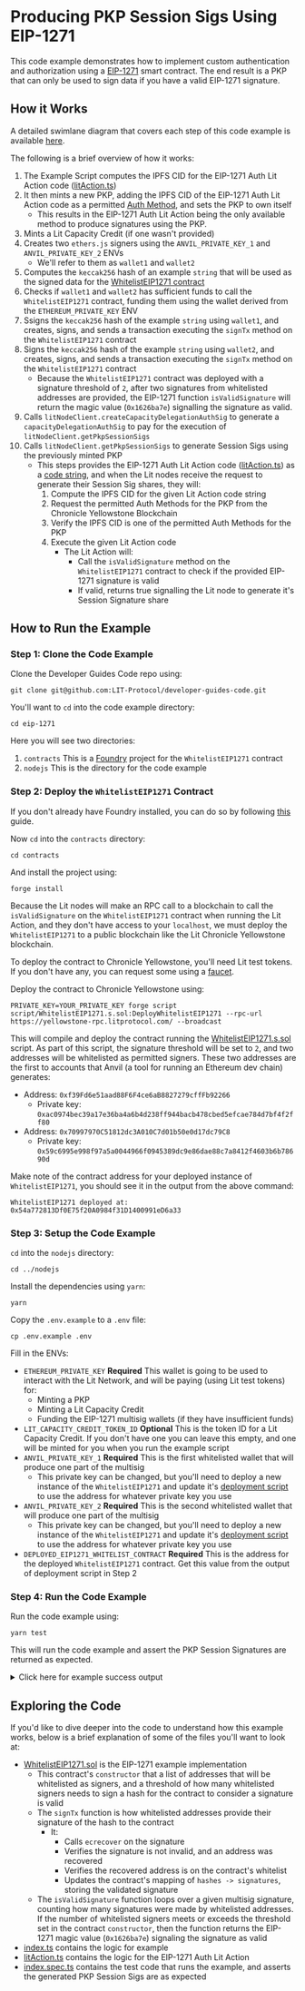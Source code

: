 # Producing PKP Session Sigs Using EIP-1271

This code example demonstrates how to implement custom authentication and authorization using a [EIP-1271](https://eips.ethereum.org/EIPS/eip-1271) smart contract. The end result is a PKP that can only be used to sign data if you have a valid EIP-1271 signature.

## How it Works

A detailed swimlane diagram that covers each step of this code example is available [here](https://swimlanes.io/u/hcSBVvQKk).

The following is a brief overview of how it works:

1. The Example Script computes the IPFS CID for the EIP-1271 Auth Lit Action code ([litAction.ts](./src/litAction.ts))
2. It then mints a new PKP, adding the IPFS CID of the EIP-1271 Auth Lit Action code as a permitted [Auth Method](https://developer.litprotocol.com/user-wallets/pkps/advanced-topics/auth-methods/overview), and sets the PKP to own itself
   - This results in the EIP-1271 Auth Lit Action being the only available method to produce signatures using the PKP.
3. Mints a Lit Capacity Credit (if one wasn't provided)
4. Creates two `ethers.js` signers using the `ANVIL_PRIVATE_KEY_1` and `ANVIL_PRIVATE_KEY_2` ENVs
   - We'll refer to them as `wallet1` and `wallet2`
5. Computes the `keccak256` hash of an example `string` that will be used as the signed data for the [WhitelistEIP1271 contract](../contracts/src/WhitelistEIP1271.sol)
6. Checks if `wallet1` and `wallet2` has sufficient funds to call the `WhitelistEIP1271` contract, funding them using the wallet derived from the `ETHEREUM_PRIVATE_KEY` ENV
7. Ssigns the `keccak256` hash of the example `string` using `wallet1`, and creates, signs, and sends a transaction executing the `signTx` method on the `WhitelistEIP1271` contract
8. Signs the `keccak256` hash of the example `string` using `wallet2`, and creates, signs, and sends a transaction executing the `signTx` method on the `WhitelistEIP1271` contract
   - Because the `WhitelistEIP1271` contract was deployed with a signature threshold of `2`, after two signatures from whitelisted addresses are provided, the EIP-1271 function `isValidSignature` will return the magic value (`0x1626ba7e`) signalling the signature as valid.
9. Calls `litNodeClient.createCapacityDelegationAuthSig` to generate a `capacityDelegationAuthSig` to pay for the execution of `litNodeClient.getPkpSessionSigs`
10. Calls `litNodeClient.getPkpSessionSigs` to generate Session Sigs using the previously minted PKP
    - This steps provides the EIP-1271 Auth Lit Action code ([litAction.ts](./src/litAction.ts)) as a [code string](https://developer.litprotocol.com/sdk/serverless-signing/deploying#deploying-using-a-code-string), and when the Lit nodes receive the request to generate their Session Sig shares, they will:
      1. Compute the IPFS CID for the given Lit Action code string
      2. Request the permitted Auth Methods for the PKP from the Chronicle Yellowstone Blockchain
      3. Verify the IPFS CID is one of the permitted Auth Methods for the PKP
      4. Execute the given Lit Action code
         - The Lit Action will:
           - Call the `isValidSignature` method on the `WhitelistEIP1271` contract to check if the provided EIP-1271 signature is valid
           - If valid, returns true signalling the Lit node to generate it's Session Signature share

## How to Run the Example

### Step 1: Clone the Code Example

Clone the Developer Guides Code repo using:

```
git clone git@github.com:LIT-Protocol/developer-guides-code.git
```

You'll want to `cd` into the code example directory:

```
cd eip-1271
```

Here you will see two directories:

1. `contracts` This is a [Foundry](https://github.com/foundry-rs/foundry) project for the `WhitelistEIP1271` contract
2. `nodejs` This is the directory for the code example

### Step 2: Deploy the `WhitelistEIP1271` Contract

If you don't already have Foundry installed, you can do so by following [this](https://book.getfoundry.sh/getting-started/installation) guide.

Now `cd` into the `contracts` directory:

```
cd contracts
```

And install the project using:

```
forge install
```

Because the Lit nodes will make an RPC call to a blockchain to call the `isValidSignature` on the `WhitelistEIP1271` contract when running the Lit Action, and they don't have access to your `localhost`, we must deploy the `WhitelistEIP1271` to a public blockchain like the Lit Chronicle Yellowstone blockchain.

To deploy the contract to Chronicle Yellowstone, you'll need Lit test tokens. If you don't have any, you can request some using a [faucet](https://chronicle-yellowstone-faucet.getlit.dev/).

Deploy the contract to Chronicle Yellowstone using:

```
PRIVATE_KEY=YOUR_PRIVATE_KEY forge script script/WhitelistEIP1271.s.sol:DeployWhitelistEIP1271 --rpc-url https://yellowstone-rpc.litprotocol.com/ --broadcast
```

This will compile and deploy the contract running the [WhitelistEIP1271.s.sol](../contracts/script/WhitelistEIP1271.s.sol) script. As part of this script, the signature threshold will be set to `2`, and two addresses will be whitelisted as permitted signers. These two addresses are the first to accounts that Anvil (a tool for running an Ethereum dev chain) generates:

- Address: `0xf39Fd6e51aad88F6F4ce6aB8827279cffFb92266`
  - Private key: `0xac0974bec39a17e36ba4a6b4d238ff944bacb478cbed5efcae784d7bf4f2ff80`
- Address: `0x70997970C51812dc3A010C7d01b50e0d17dc79C8`
  - Private key: `0x59c6995e998f97a5a0044966f0945389dc9e86dae88c7a8412f4603b6b78690d`

Make note of the contract address for your deployed instance of `WhitelistEIP1271`, you should see it in the output from the above command:

```
WhitelistEIP1271 deployed at: 0x54a772813Df0E75f20A0984f31D1400991eD6a33
```

### Step 3: Setup the Code Example

`cd` into the `nodejs` directory:

```
cd ../nodejs
```

Install the dependencies using `yarn`:

```
yarn
```

Copy the `.env.example` to a `.env` file:

```
cp .env.example .env
```

Fill in the ENVs:

- `ETHEREUM_PRIVATE_KEY` **Required** This wallet is going to be used to interact with the Lit Network, and will be paying (using Lit test tokens) for:
  - Minting a PKP
  - Minting a Lit Capacity Credit
  - Funding the EIP-1271 multisig wallets (if they have insufficient funds)
- `LIT_CAPACITY_CREDIT_TOKEN_ID` **Optional** This is the token ID for a Lit Capacity Credit. If you don't have one you can leave this empty, and one will be minted for you when you run the example script
- `ANVIL_PRIVATE_KEY_1` **Required** This is the first whitelisted wallet that will produce one part of the multisig
  - This private key can be changed, but you'll need to deploy a new instance of the `WhitelistEIP1271` and update it's [deployment script](../contracts/script/WhitelistEIP1271.s.sol) to use the address for whatever private key you use
- `ANVIL_PRIVATE_KEY_2` **Required** This is the second whitelisted wallet that will produce one part of the multisig
  - This private key can be changed, but you'll need to deploy a new instance of the `WhitelistEIP1271` and update it's [deployment script](../contracts/script/WhitelistEIP1271.s.sol) to use the address for whatever private key you use
- `DEPLOYED_EIP1271_WHITELIST_CONTRACT` **Required** This is the address for the deployed `WhitelistEIP1271` contract. Get this value from the output of deployment script in Step 2

### Step 4: Run the Code Example

Run the code example using:

```
yarn test
```

This will run the code example and assert the PKP Session Signatures are returned as expected.

<details>
  <summary>Click here for example success output</summary>
  
    ```
    Custom Auth EIP-1271 Example
    🔄 Connecting LitContracts client to network...
    ✅ Connected LitContracts client to network
    🔄 Getting PKP mint cost...
    ✅ Got PKP mint cost
    🔄 Calculating the IPFS CID for Lit Action code string...
    ✅ Calculated IPFS CID: QmXxa8g3drbiVt7TjNd3fHCLaxibSsKsw2wDvTEgezLc7q. Hexlified version: 0x12208eeceab8ea4eb8fdaab879480a2f5e506ed8232edaf32099a956a7e765e42f60
    🔄 Minting new PKP...
    0x12208eeceab8ea4eb8fdaab879480a2f5e506ed8232edaf32099a956a7e765e42f60
    ✅ Minted new PKP
    ℹ️ PKP Public Key: 0x0493e16f06e66ae65590eb75bbf5347b8f9d9ef581a84656940665138b880e658c5748b9a037b9c48376499cb27688d96ce00f0c42612c2d51c63df9bda7fc7264
    ℹ️ PKP Token ID: 32648469153176479107175864390735886403766786629081862000386207966264629795885
    ℹ️ PKP ETH Address: 0x7C365588C7FD2c4C73272DE2C1Ce926f26A61621
    🔄 Connecting LitNodeClient to Lit network...
    [Lit-JS-SDK v6.4.0] [2024-08-23T05:12:01.716Z] [DEBUG] [contract-sdk] Validator's URL: https://167.114.17.201:443
    ✅ Connected LitNodeClient to Lit network
    🔄 Minting Capacity Credits NFT...
    ✅ Minted new Capacity Credit with ID: 3782
    🔄 Checking balance for Wallet 1: 0xf39Fd6e51aad88F6F4ce6aB8827279cffFb92266...
    ✅ Wallet 1 has a sufficient balance
    🔄 Checking balance for Wallet 2: 0x70997970C51812dc3A010C7d01b50e0d17dc79C8...
    ✅ Wallet 2 has a sufficient balance
    🔄 Signing message with EIP-1271 Wallet #1...
    ✅ Signed message with EIP-1271 Wallet #1. Transaction hash: 0x2483bdebffa869093b45b6a76d37e9620fa484b6d4df7753602a8b688793e2cb
    🔄 Signing message with EIP-1271 Wallet #2...
    ✅ Signed message with EIP-1271 Wallet #2. Transaction hash: 0x51482fad285cb69ab26b45c4d77d0bdd40cfc79077b84c39435f187ffc6804d2
    🔄 Getting combined signature for signed message...
    ✅ Got combined message signature
    🔄 Creating capacityDelegationAuthSig...
    ✅ Created the capacityDelegationAuthSig
    🔄 Getting the Session Sigs for the PKP using Lit Action: QmXxa8g3drbiVt7TjNd3fHCLaxibSsKsw2wDvTEgezLc7q...
    Storage key "lit-session-key" is missing. Not a problem. Contiune...
    Storage key "lit-wallet-sig" is missing. Not a problem. Continue...
    Unable to store walletSig in local storage. Not a problem. Continue...
    ✅ Got PKP Session Sigs
        ✔ should return PKP Session Sigs (12813ms)

    1 passing (13s)

    ✨ Done in 14.38s.

    ```

</details>

## Exploring the Code

If you'd like to dive deeper into the code to understand how this example works, below is a brief explanation of some of the files you'll want to look at:

- [WhitelistEIP1271.sol](../contracts/src/WhitelistEIP1271.sol) is the EIP-1271 example implementation
  - This contract's `constructor` that a list of addresses that will be whitelisted as signers, and a threshold of how many whitelisted signers needs to sign a hash for the contract to consider a signature is valid
  - The `signTx` function is how whitelisted addresses provide their signature of the hash to the contract
    - It:
      - Calls `ecrecover` on the signature
      - Verifies the signature is not invalid, and an address was recovered
      - Verifies the recovered address is on the contract's whitelist
      - Updates the contract's mapping of `hashes -> signatures`, storing the validated signature
  - The `isValidSignature` function loops over a given multisig signature, counting how many signatures were made by whitelisted addresses. If the number of whitelisted signers meets or exceeds the threshold set in the contract `constructor`, then the function returns the EIP-1271 magic value (`0x1626ba7e`) signaling the signature as valid
- [index.ts](./src/index.ts) contains the logic for example
- [litAction.ts](./src/litAction.ts) contains the logic for the EIP-1271 Auth Lit Action
- [index.spec.ts](./test/index.spec.ts) contains the test code that runs the example, and asserts the generated PKP Session Sigs are as expected

